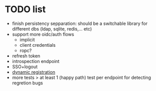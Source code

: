 # TODO list

- finish persistency sepparation: should be a switchable library for different dbs (ldap, sqlite, redis,... etc)
- support more oidc/auth flows
  - implicit
  - client credentials
  - ropc?
- refresh token
- introspection endpoint
- SSO+logout
- [dynamic registration](https://openid.net/specs/openid-connect-registration-1_0.html)
- more tests > at least 1 (happy path) test per endpoint for detecting regretion bugs
